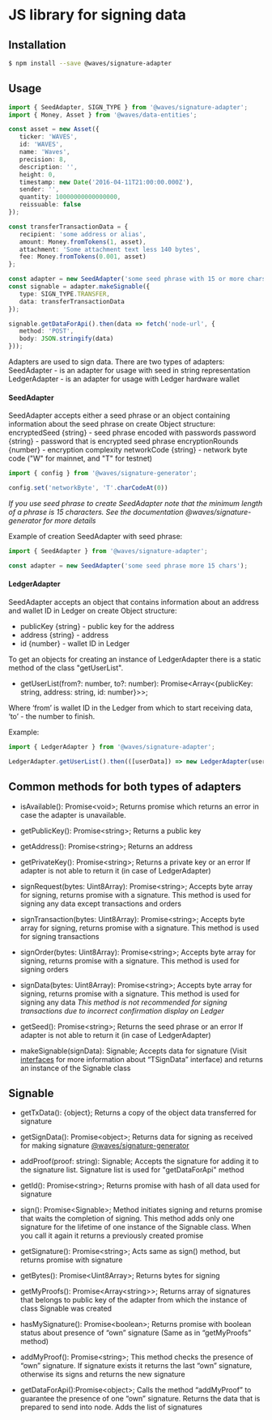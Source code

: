 # JS library for signing data

## Installation

```bash
$ npm install --save @waves/signature-adapter
```

## Usage
```typescript
import { SeedAdapter, SIGN_TYPE } from '@waves/signature-adapter';
import { Money, Asset } from '@waves/data-entities';

const asset = new Asset({
   ticker: 'WAVES',
   id: 'WAVES',
   name: 'Waves',
   precision: 8,
   description: '',
   height: 0,
   timestamp: new Date('2016-04-11T21:00:00.000Z'),
   sender: '',
   quantity: 10000000000000000,
   reissuable: false
});

const transferTransactionData = {
   recipient: 'some address or alias',
   amount: Money.fromTokens(1, asset),
   attachment: 'Some attachment text less 140 bytes',
   fee: Money.fromTokens(0.001, asset)
};

const adapter = new SeedAdapter('some seed phrase with 15 or more chars');
const signable = adapter.makeSignable({
   type: SIGN_TYPE.TRANSFER,
   data: transferTransactionData
});

signable.getDataForApi().then(data => fetch('node-url', {
   method: 'POST',
   body: JSON.stringify(data)
}));

```

Adapters are used to sign data. There are two types of adapters:
SeedAdapter - is an adapter for usage with seed in string representation
LedgerAdapter - is an adapter for usage with Ledger hardware wallet

#### SeedAdapter
SeedAdapter accepts either a seed phrase or an object containing information about the seed phrase on create
Object structure:
encryptedSeed {string} - seed phrase encoded with passwords
password {string} - password that is encrypted seed phrase
encryptionRounds {number} - encryption complexity
networkCode {string} - network byte code ("W" for mainnet, and "T" for testnet)

```typescript
import { config } from '@waves/signature-generator';

config.set('networkByte', 'T'.charCodeAt(0))
```

*If you use seed phrase to create SeedAdapter note that the minimum length of a phrase is 15 characters. See the documentation @waves/signature-generator for more details*

Example of creation SeedAdapter with seed phrase:

```typescript
import { SeedAdapter } from '@waves/signature-adapter';

const adapter = new SeedAdapter('some seed phrase more 15 chars');
```

#### LedgerAdapter
SeedAdapter accepts an object that contains information about an address and wallet ID in Ledger on create
Object structure:
* publicKey {string} - public key for the address
* address {string} - address
* id {number} - wallet ID in Ledger

To get an objects for creating an instance of LedgerAdapter there is a static method of the class "getUserList".

- getUserList(from?: number, to?: number): Promise<Array<{publicKey: string, address: string, id: number}>>;

Where ‘from’ is wallet ID in the Ledger from which to start receiving data, ‘to’ - the number to finish.

Example:
```typescript
import { LedgerAdapter } from '@waves/signature-adapter';

LedgerAdapter.getUserList().then(([userData]) => new LedgerAdapter(userData));
```

## Common methods for both types of adapters

- isAvailable(): Promise\<void\>;
Returns promise which returns an error in case the adapter is unavailable.

- getPublicKey(): Promise\<string\>;
Returns a public key

- getAddress(): Promise\<string\>;
Returns an address

- getPrivateKey(): Promise\<string\>;
Returns a private key or an error If adapter is not able to return it (in case of  LedgerAdapter)

- signRequest(bytes: Uint8Array): Promise\<string\>;
Accepts byte array for signing, returns promise with a signature. This method is used for signing any data except transactions and orders

- signTransaction(bytes: Uint8Array): Promise\<string\>;
Accepts byte array for signing, returns promise with a signature. This method is used for signing transactions

- signOrder(bytes: Uint8Array): Promise\<string\>;
Accepts byte array for signing, returns promise with a signature. This method is used for signing orders

- signData(bytes: Uint8Array): Promise\<string\>;
Accepts byte array for signing, returns promise with a signature. This method is used for signing any data
*This method is not recommended for signing transactions due to incorrect confirmation display on Ledger* 

- getSeed(): Promise\<string\>;
Returns the seed phrase or an error If adapter is not able to return it (in case of  LedgerAdapter)

- makeSignable(signData): Signable;
Accepts data for signature (Visit [interfaces](https://github.com/wavesplatform/waves-signature-adapter/blob/master/src/prepareTx/interfaces.ts) for more information about “TSignData” interface) and returns an instance of the Signable class



## Signable

- getTxData(): {object};
Returns a copy of the object data transferred for signature

- getSignData(): Promise\<object\>;
Returns data for signing as received for making signature [@waves/signature-generator](https://github.com/wavesplatform/waves-signature-generator)

- addProof(proof: string): Signable;
Accepts the signature for adding it to the signature list. Signature list is used for "getDataForApi" method

- getId(): Promise\<string\>;
Returns promise with hash of all data used for signature

- sign(): Promise\<Signable\>;
Method initiates signing and returns promise that waits the completion of signing. This method adds only one signature for the lifetime of one instance of the Signable class. When you call it again it returns a previously created promise

- getSignature(): Promise\<string\>;
Acts same as sign() method, but returns promise with signature

- getBytes(): Promise\<Uint8Array\>;
Returns bytes for signing

- getMyProofs(): Promise\<Array\<string\>\>;
Returns array of signatures that belongs to public key of the adapter from which the instance of class Signable was created

- hasMySignature(): Promise\<boolean\>;
Returns promise with boolean status about presence of “own” signature (Same as in “getMyProofs” method)

- addMyProof(): Promise\<string\>;
This method checks the presence of “own” signature. If signature exists it returns the last “own” signature, otherwise its signs and returns the new signature

- getDataForApi():Promise\<object\>;
Calls the method “addMyProof” to guarantee the presence of one “own” signature. Returns the data that is prepared to send into node. Adds the list of signatures 
